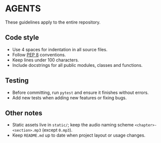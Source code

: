 # AGENTS

These guidelines apply to the entire repository.

## Code style

- Use 4 spaces for indentation in all source files.
- Follow [PEP 8](https://peps.python.org/pep-0008/) conventions.
- Keep lines under 100 characters.
- Include docstrings for all public modules, classes and functions.

## Testing

- Before committing, run `pytest` and ensure it finishes without errors.
- Add new tests when adding new features or fixing bugs.

## Other notes

- Static assets live in `static/`; keep the audio naming scheme `<chapter>-<section>.mp3` (except `0.mp3`).
- Keep `README.md` up to date when project layout or usage changes.

